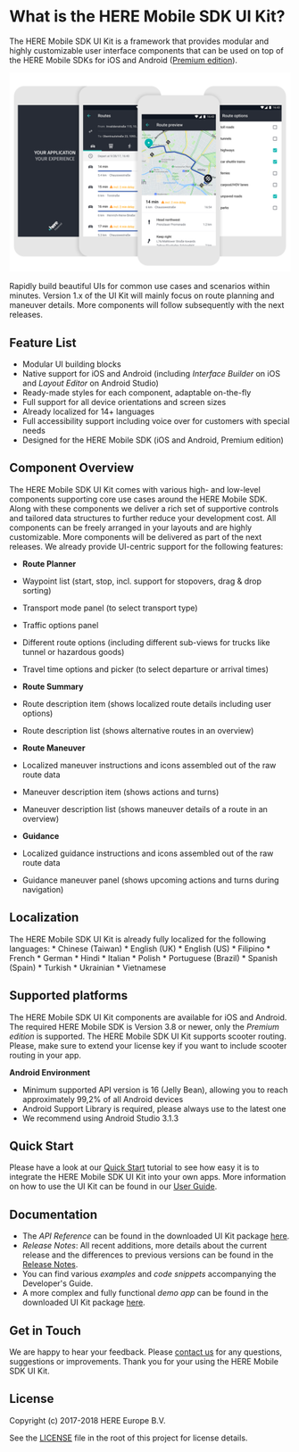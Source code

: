 # What is the HERE Mobile SDK UI Kit?
The HERE Mobile SDK UI Kit is a framework that provides modular and highly customizable user interface components that can be used on top of the HERE Mobile SDKs for iOS and Android ([Premium edition](https://developer.here.com/develop/mobile-sdks)).

![](Documentation/Guides/Images/UIKit_Intro.png)

Rapidly build beautiful UIs for common use cases and scenarios within minutes. Version 1.x of the UI Kit will mainly focus on route planning and maneuver details. More components will follow subsequently with the next releases.

## Feature List
- Modular UI building blocks
- Native support for iOS and Android (including _Interface Builder_ on iOS and _Layout Editor_ on Android Studio)
- Ready-made styles for each component, adaptable on-the-fly
- Full support for all device orientations and screen sizes
- Already localized for 14+ languages
- Full accessibility support including voice over for customers with special needs
- Designed for the HERE Mobile SDK (iOS and Android, Premium edition)

## Component Overview
The HERE Mobile SDK UI Kit comes with various high- and low-level components supporting core use cases around the HERE Mobile SDK. Along with these components we deliver a rich set of supportive controls and tailored data structures to further reduce your development cost. All components can be freely arranged in your layouts and are highly customizable. More components will be delivered as part of the next releases. We already provide UI-centric support for the following features:

- **Route Planner**
 - Waypoint list (start,  stop, incl. support for stopovers, drag & drop sorting)
 - Transport mode panel (to select transport type)
 - Traffic options panel
 - Different route options (including different sub-views for trucks like tunnel or hazardous goods)
 - Travel time options and picker (to select departure or arrival times)


- **Route Summary**
 - Route description item (shows localized route details including user options)
 - Route description list (shows alternative routes in an overview)


- **Route Maneuver**
 - Localized maneuver instructions and icons assembled out of the raw route data
 - Maneuver description item (shows actions and turns)
 - Maneuver description list (shows maneuver details of a route in an overview)


 - **Guidance**
  - Localized guidance instructions and icons assembled out of the raw route data
  - Guidance maneuver panel (shows upcoming actions and turns during navigation)


 ## Localization
 The HERE Mobile SDK UI Kit is already fully localized for the following languages:
     * Chinese (Taiwan)
     * English (UK)
     * English (US)
     * Filipino
     * French
     * German
     * Hindi
     * Italian
     * Polish
     * Portuguese (Brazil)
     * Spanish (Spain)
     * Turkish
     * Ukrainian
     * Vietnamese

## Supported platforms
The HERE Mobile SDK UI Kit components are available for iOS and Android. The required HERE Mobile SDK is Version 3.8 or newer, only the _Premium edition_ is supported. The HERE Mobile SDK UI Kit supports scooter routing. Please, make sure to extend your license key if you want to include scooter routing in your app.

**Android Environment**
- Minimum supported API version is 16 (Jelly Bean), allowing you to reach approximately 99,2% of all Android devices
- Android Support Library is required, please always use to the latest one
- We recommend using Android Studio 3.1.3

## Quick Start
Please have a look at our [Quick Start](Documentation/Guides/QuickStart.md) tutorial to see how easy it is to integrate the HERE Mobile SDK UI Kit into your own apps. More information on how to use the UI Kit can be found in our [User Guide](Documentation/Guides/UserGuide.md).

## Documentation
- The _API Reference_ can be found in the downloaded UI Kit package [here](Documentation/API_Reference/index.html).
- _Release Notes_: All recent additions, more details about the current release and the differences to previous versions can be found in the [Release Notes](ReleaseNotes.md).
- You can find various _examples_ and _code snippets_ accompanying the Developer's Guide.
- A more complex and fully functional _demo app_ can be found in the downloaded UI Kit package [here](Demo/).

## Get in Touch
We are happy to hear your feedback. Please [contact us](https://developer.here.com/contact-us) for any questions, suggestions or improvements. Thank you for your using the HERE Mobile SDK UI Kit.


## License
Copyright (c) 2017-2018 HERE Europe B.V.

See the [LICENSE](LICENSE) file in the root of this project for license details.
